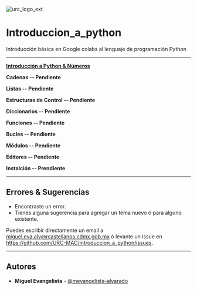 ![urc_logo_ext](https://github.com/URC-MAC/calculo_con_python/assets/28746720/776b5280-352f-42af-b356-16b02c5e21fc)

# Introduccion_a_python
Introducción básica en Google colabs al lenguaje de programación Python 
___

**[Introducción a Python & Números](https://github.com/URC-MAC/introduccion_a_python/blob/main/Intro_a_Python_y_numeros.ipynb)**

**Cadenas -- Pendiente**

**Listas -- Pendiente**

**Estructuras de Control -- Pendiente**

**Diccionarios -- Pendiente**

**Funciones -- Pendiente**

**Bucles -- Pendiente**

**Módulos -- Pendiente**

**Editores -- Pendiente**

**Instalción -- Prendiente**

___

## Errores & Sugerencias
 * Encontraste un error.
 * Tienes alguna sugerencia para agregar un tema nuevo ó para alguno existente.

Puedes escribir directamente un email a [miguel.eva.alv@rcastellanos.cdmx.gob.mx](mailto:miguel.eva.alv@rcastellanos.cdmx.gob.mx) ó levante un issue en https://github.com/URC-MAC/introduccion_a_python/issues.
___

## Autores

 * **Miguel Evangelista** - [@mevangelista-alvarado](https://github.com/mevangelista-alvarado)
